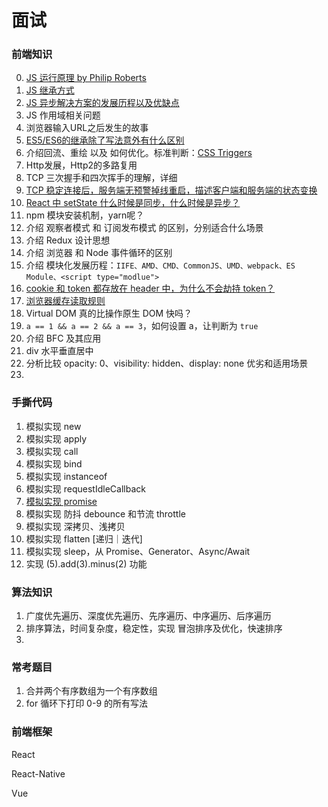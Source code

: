 # 面试

### 前端知识
0. [JS 运行原理 by Philip Roberts](https://www.bilibili.com/video/av37759434/)
1. [JS 继承方式](../base/JavaScript-继承.md)
2. [JS 异步解决方案的发展历程以及优缺点](./JS异步解决方案.md)
3. JS 作用域相关问题
4. 浏览器输入URL之后发生的故事
5. [ES5/ES6的继承除了写法意外有什么区别](https://github.com/Advanced-Frontend/Daily-Interview-Question/issues/20)
6. 介绍回流、重绘 以及 如何优化。标准判断：[CSS Triggers](https://csstriggers.com/)
7. Http发展，Http2的多路复用
8. TCP 三次握手和四次挥手的理解，详细
9. [TCP 稳定连接后，服务端无预警掉线重启，描述客户端和服务端的状态变换](https://github.com/Advanced-Frontend/Daily-Interview-Question/issues/21#issuecomment-518486351)
10. [React 中 setState 什么时候是同步，什么时候是异步？](https://github.com/Advanced-Frontend/Daily-Interview-Question/issues/17#issuecomment-610288316)
11. npm 模块安装机制，yarn呢？
12. 介绍 观察者模式 和 订阅发布模式 的区别，分别适合什么场景
13. 介绍 Redux 设计思想
14. 介绍 浏览器 和 Node 事件循环的区别
15. 介绍 模块化发展历程：`IIFE、AMD、CMD、CommonJS、UMD、webpack、ES Module、<script type="modlue">`
16. [cookie 和 token 都存放在 header 中，为什么不会劫持 token？](https://github.com/Advanced-Frontend/Daily-Interview-Question/issues/31#issuecomment-581009641)
17. [浏览器缓存读取规则](https://www.jianshu.com/p/54cc04190252)
18. Virtual DOM 真的比操作原生 DOM 快吗？
19. `a == 1 && a == 2 && a == 3`，如何设置 a，让判断为 `true`
20. 介绍 BFC 及其应用
21. div 水平垂直居中
22. 分析比较 opacity: 0、visibility: hidden、display: none 优劣和适用场景
23.

### 手撕代码
1. 模拟实现 new
2. 模拟实现 apply
3. 模拟实现 call
4. 模拟实现 bind
5. 模拟实现 instanceof
6. 模拟实现 requestIdleCallback
7. [模拟实现 promise](https://juejin.cn/post/6844904111821815816)
8. 模拟实现 防抖 debounce 和节流 throttle
9. 模拟实现 深拷贝、浅拷贝
10. 模拟实现 flatten [递归｜迭代]
11. 模拟实现 sleep，从 Promise、Generator、Async/Await
12. 实现 (5).add(3).minus(2) 功能

### 算法知识
1. 广度优先遍历、深度优先遍历、先序遍历、中序遍历、后序遍历
2. 排序算法，时间复杂度，稳定性，实现 冒泡排序及优化，快速排序
3.

### 常考题目
1. 合并两个有序数组为一个有序数组
2. for 循环下打印 0-9 的所有写法

### 前端框架

React

React-Native

Vue



